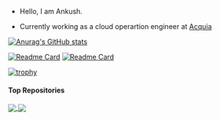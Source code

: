 - Hello, I am Ankush.
  
- Currently working as a cloud operartion engineer at [Acquia](https://www.acquia.com/)

[![Anurag's GitHub stats](https://github-readme-stats.vercel.app/api?username=ankushshinde755&show=reviews,discussions_started,discussions_answered,prs_merged&show_icons=true&theme=chartreuse-dark)](https://github.com/anuraghazra/github-readme-stats)

[![Readme Card](https://github-readme-stats.vercel.app/api/pin/?username=ankushshinde755&repo=github-profile-achievements&theme=chartreuse-dark)](https://github.com/ankushshinde755/github-profile-achievements)
[![Readme Card](https://github-readme-stats.vercel.app/api/pin/?username=ankushshinde755&repo=ankushshinde755&theme=chartreuse-dark)](https://github.com/ankushshinde755/ankushshinde755)

[![trophy](https://github-profile-trophy.vercel.app/?username=ankushshinde755&theme=onedark)](https://github.com/ryo-ma/github-profile-trophy)

#### Top Repositories


<a href="https://github.com/ankushshinde755/ankushshinde755">
  <img align="center" src="https://github-readme-stats.vercel.app/api/pin/?username=ankushshinde755&repo=ankushshinde755&theme=buefy" />
</a>
<a href="https://github.com/ankushshinde755/The-Gym">
  <img align="center" src="https://github-readme-stats.vercel.app/api/pin/?username=ankushshinde755&repo=The-Gym&theme=buefy" />
</a>

<!---
ankushshinde755/ankushshinde755 is a ✨ special ✨ repository because its `README.md` (this file) appears on your GitHub profile.
You can click the Preview link to take a look at your changes.
--->
